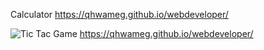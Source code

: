 Calculator
https://qhwameg.github.io/webdeveloper/


![Tic Tac](https://github.com/QhwameG/webdeveloper/assets/155410111/42a19608-4cfc-41c6-ad1b-69bd34e3945b)
Game
https://qhwameg.github.io/webdeveloper/

